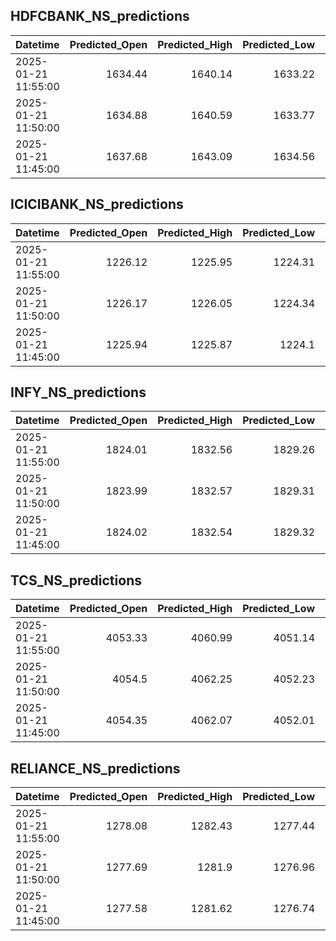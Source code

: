 ## HDFCBANK_NS_predictions
| Datetime            |   Predicted_Open |   Predicted_High |   Predicted_Low |   Predicted_Close |   Predicted_Volume |
|:--------------------|-----------------:|-----------------:|----------------:|------------------:|-------------------:|
| 2025-01-21 11:55:00 |          1634.44 |          1640.14 |         1633.22 |           1632.86 |            76658.3 |
| 2025-01-21 11:50:00 |          1634.88 |          1640.59 |         1633.77 |           1633.04 |            74780.1 |
| 2025-01-21 11:45:00 |          1637.68 |          1643.09 |         1634.56 |           1633.56 |            41895.1 |

## ICICIBANK_NS_predictions
| Datetime            |   Predicted_Open |   Predicted_High |   Predicted_Low |   Predicted_Close |   Predicted_Volume |
|:--------------------|-----------------:|-----------------:|----------------:|------------------:|-------------------:|
| 2025-01-21 11:55:00 |          1226.12 |          1225.95 |         1224.31 |           1224.2  |             248583 |
| 2025-01-21 11:50:00 |          1226.17 |          1226.05 |         1224.34 |           1224.3  |             242626 |
| 2025-01-21 11:45:00 |          1225.94 |          1225.87 |         1224.1  |           1224.08 |             222809 |

## INFY_NS_predictions
| Datetime            |   Predicted_Open |   Predicted_High |   Predicted_Low |   Predicted_Close |   Predicted_Volume |
|:--------------------|-----------------:|-----------------:|----------------:|------------------:|-------------------:|
| 2025-01-21 11:55:00 |          1824.01 |          1832.56 |         1829.26 |           1827.56 |            16481.5 |
| 2025-01-21 11:50:00 |          1823.99 |          1832.57 |         1829.31 |           1827.61 |            16311.4 |
| 2025-01-21 11:45:00 |          1824.02 |          1832.54 |         1829.32 |           1827.67 |            16435.5 |

## TCS_NS_predictions
| Datetime            |   Predicted_Open |   Predicted_High |   Predicted_Low |   Predicted_Close |   Predicted_Volume |
|:--------------------|-----------------:|-----------------:|----------------:|------------------:|-------------------:|
| 2025-01-21 11:55:00 |          4053.33 |          4060.99 |         4051.14 |           4059.17 |            14969.8 |
| 2025-01-21 11:50:00 |          4054.5  |          4062.25 |         4052.23 |           4060.31 |            14372.6 |
| 2025-01-21 11:45:00 |          4054.35 |          4062.07 |         4052.01 |           4060.11 |            14260.9 |

## RELIANCE_NS_predictions
| Datetime            |   Predicted_Open |   Predicted_High |   Predicted_Low |   Predicted_Close |   Predicted_Volume |
|:--------------------|-----------------:|-----------------:|----------------:|------------------:|-------------------:|
| 2025-01-21 11:55:00 |          1278.08 |          1282.43 |         1277.44 |           1278.01 |            78466.6 |
| 2025-01-21 11:50:00 |          1277.69 |          1281.9  |         1276.96 |           1277.53 |            79495.3 |
| 2025-01-21 11:45:00 |          1277.58 |          1281.62 |         1276.74 |           1277.32 |            83843.9 |

